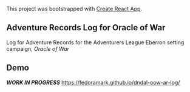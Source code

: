 This project was bootstrapped with [Create React App](https://github.com/facebook/create-react-app).

## Adventure Records Log for Oracle of War

Log for Adventure Records for the Adventurers League Eberron setting campaign, *Oracle of War*

## Demo

***WORK IN PROGRESS***
https://fedoramark.github.io/dndal-oow-ar-log/
